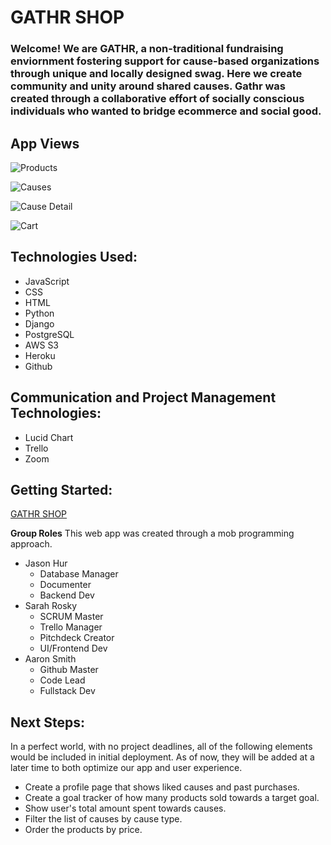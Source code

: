 
# GATHR SHOP
### Welcome! We are GATHR, a non-traditional fundraising enviornment fostering support for cause-based organizations through unique and locally designed swag. Here we create community and unity around shared causes. Gathr was created through a collaborative effort of socially conscious individuals who wanted to bridge ecommerce and social good. 


## App Views 

![Products](https://i.imgur.com/jS7YDoJ.png?1)

![Causes](https://i.imgur.com/SqkRJl1.png?1)

![Cause Detail](https://i.imgur.com/E48FTdJ.png?1)

![Cart](https://imgur.com/vRUtIET)




## Technologies Used:
- JavaScript
- CSS
- HTML
- Python
- Django
- PostgreSQL
- AWS S3
- Heroku
- Github

## Communication and Project Management Technologies:
- Lucid Chart
- Trello
- Zoom



## Getting Started:
[GATHR SHOP](https://gathrshop.herokuapp.com/)



**Group Roles**
This web app was created through a mob programming approach.

- Jason Hur
    - Database Manager
    - Documenter
    - Backend Dev
- Sarah Rosky 
    - SCRUM Master
    - Trello Manager
    - Pitchdeck Creator
    - UI/Frontend Dev
- Aaron Smith 
    - Github Master
    - Code Lead
    - Fullstack Dev


## Next Steps:
In a perfect world, with no project deadlines, all of the following elements would be included in initial deployment. As of now, they will be added at a later time to both optimize our app and user experience.
- Create a profile page that shows liked causes and past purchases.
- Create a goal tracker of how many products sold towards a target goal.
- Show user's total amount spent towards causes.
- Filter the list of causes by cause type.
- Order the products by price.
